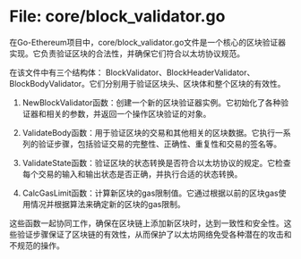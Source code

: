 # File: core/block_validator.go

在Go-Ethereum项目中，core/block_validator.go文件是一个核心的区块验证器实现。它负责验证区块的合法性，并确保它们符合以太坊协议规范。

在该文件中有三个结构体： BlockValidator、BlockHeaderValidator、BlockBodyValidator。它们分别用于验证区块头、区块体和整个区块的有效性。

1. NewBlockValidator函数：创建一个新的区块验证器实例。它初始化了各种验证器和相关的参数，并返回一个操作区块验证的对象。

2. ValidateBody函数：用于验证区块的交易和其他相关的区块数据。它执行一系列的验证步骤，包括验证交易的完整性、正确性、重复性和交易的签名等。

3. ValidateState函数：验证区块的状态转换是否符合以太坊协议的规定。它检查每个交易的输入和输出状态是否正确，并执行合适的状态转换。

4. CalcGasLimit函数：计算新区块的gas限制值。它通过根据以前的区块gas使用情况并根据算法来确定新的区块的gas限制。

这些函数一起协同工作，确保在区块链上添加新区块时，达到一致性和安全性。这些验证步骤保证了区块链的有效性，从而保护了以太坊网络免受各种潜在的攻击和不规范的操作。

